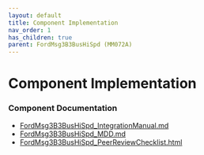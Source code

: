 ```yaml
---
layout: default
title: Component Implementation
nav_order: 1
has_children: true
parent: FordMsg3B3BusHiSpd (MM072A)
---
```

# Component Implementation
### Component Documentation

- [FordMsg3B3BusHiSpd_IntegrationManual.md](doc/FordMsg3B3BusHiSpd_IntegrationManual.md)
- [FordMsg3B3BusHiSpd_MDD.md](doc/FordMsg3B3BusHiSpd_MDD.md)
- [FordMsg3B3BusHiSpd_PeerReviewChecklist.html](doc/FordMsg3B3BusHiSpd_PeerReviewChecklist.html)


